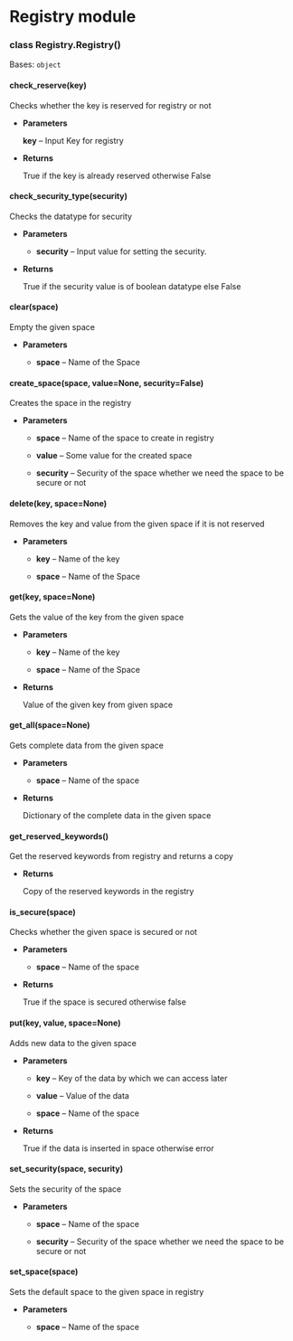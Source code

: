 # Registry module


### class Registry.Registry()
Bases: `object`


#### check_reserve(key)
Checks whether the key is reserved for registry or not


* **Parameters**

    **key** – Input Key for registry



* **Returns**

    True if the key is already reserved otherwise False



#### check_security_type(security)
Checks the datatype for security


* **Parameters**

    * **security** – Input value for setting the security.



* **Returns**

    True if the security value is of boolean datatype else False



#### clear(space)
Empty the given space


* **Parameters**

    * **space** – Name of the Space



#### create_space(space, value=None, security=False)
Creates the space in the registry


* **Parameters**

    * **space** – Name of the space to create in registry

    * **value** – Some value for the created space

    * **security** – Security of the space whether we need the space to be secure or not



#### delete(key, space=None)
Removes the key and value from the given space if it is not reserved


* **Parameters**

    * **key** – Name of the key

    * **space** – Name of the Space



#### get(key, space=None)
Gets the value of the key from the given space


* **Parameters**
  
    * **key** – Name of the key

    * **space** – Name of the Space



* **Returns**

    Value of the given key from given space



#### get_all(space=None)
Gets complete data from the given space


* **Parameters**

    * **space** – Name of the space



* **Returns**

    Dictionary of the complete data in the given space



#### get_reserved_keywords()
Get the reserved keywords from registry and returns a copy


* **Returns**

    Copy of the reserved keywords in the registry



#### is_secure(space)
Checks whether the given space is secured or not


* **Parameters**

    * **space** – Name of the space



* **Returns**

    True if the space is secured otherwise false



#### put(key, value, space=None)
Adds new data to the given space


* **Parameters**
  
    * **key** – Key of the data by which we can access later

    * **value** – Value of the data

    * **space** – Name of the space



* **Returns**

    True if the data is inserted in space otherwise error



#### set_security(space, security)
Sets the security of the space


* **Parameters**
  
    * **space** – Name of the space

    * **security** – Security of the space whether we need the space to be secure or not



#### set_space(space)
Sets the default space to the given space in registry


* **Parameters**

    * **space** – Name of the space
